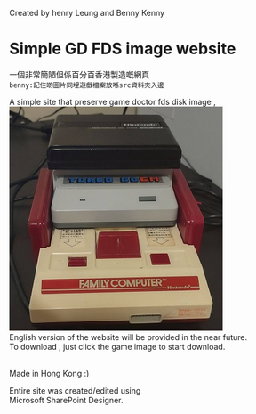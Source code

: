 Created by henry Leung and Benny Kenny
# Simple GD FDS image website 

一個非常簡陋但係百分百香港製造嘅網頁
<br> `benny:記住啲圖片同埋遊戲檔案放喺src資料夾入邊`

A simple site that preserve game doctor fds disk image ,
<br><img  src="https://github.com/htmleung/htmleung.github.io/blob/main/src/image/gd.png?raw=true"/>
<br>English version of the website will be provided in the near future.
<br>To download , just click the game image to start download.

<br>Made in Hong Kong :)


Entire site was created/edited using 
<br>Microsoft SharePoint Designer.
